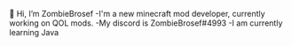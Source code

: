 👋 Hi, I’m ZombieBrosef
-I'm a new minecraft mod developer, currently working on QOL mods.
-My discord is ZombieBrosef#4993
-I am currently learning Java<!---
ZombieBrosef/ZombieBrosef is a ✨ special ✨ repository because its `README.md` (this file) appears on your GitHub profile.
You can click the Preview link to take a look at your changes.
--->
